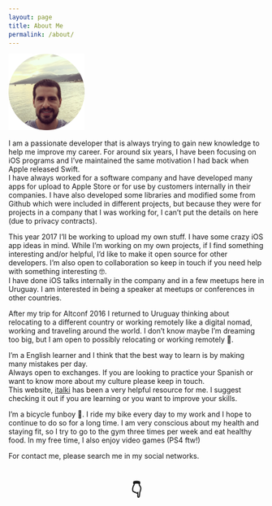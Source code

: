 ```yaml
---
layout: page
title: About Me
permalink: /about/
---
```


<img src="/assets/images/avatar.png" alt="Img Profile" style="width:150px;height:150px;">

<p>I am a passionate developer that is always trying to gain new knowledge to help me improve my career. For around six years, I have been focusing on iOS programs and I’ve maintained the same motivation I had back when Apple released Swift.<br>I have always worked for a software company and have developed many apps for upload to Apple Store or for use by customers internally in their companies. I have also developed some libraries and modified some from Github which were included in different projects, but because they were for projects in a company that I was working for, I can’t put the details on here (due to privacy contracts).</p>  

<p>This year 2017 I’ll be working to upload my own stuff. I have some crazy iOS app ideas in mind. While I’m working on my own projects, if I find something interesting and/or helpful, I’d like to make it open source for other developers. I’m also open to collaboration so keep in touch if you need help with something interesting &#x1F913;.<br>I have done iOS talks internally in the company and in a few meetups here in Uruguay. I am interested in being a speaker at meetups or conferences in other countries.</p>

<p>After my trip for Altconf 2016 I returned to Uruguay thinking about relocating to a different country or working remotely like a digital nomad, working and traveling around the world. I don’t know maybe I’m dreaming too big, but I am open to possibly relocating or working remotely &#x1F680;.</p>

<p>I’m a English learner and I think that the best way to learn is by making many mistakes per day.<br>Always open to exchanges. If you are looking to practice your Spanish or want to know more about my culture please keep in touch.<br>This website, <a href="https://www.italki.com/i/AH6fAd" target="_blank">italki</a> has been a very helpful resource for me. I suggest checking it out if you are learning or you want to improve your skills.</p>

<p>I’m a bicycle funboy &#x1F6B4;. I ride my bike every day to my work and I hope to continue to do so for a long time. I am very conscious about my health and staying fit, so I try to go to the gym three times per week and eat healthy food. In my free time, I also enjoy video games (PS4 ftw!)</p>

<p> For contact me, please search me in my social networks.</p>

<div align="center">
  <H1>&#x1F447;</H1>
</div>